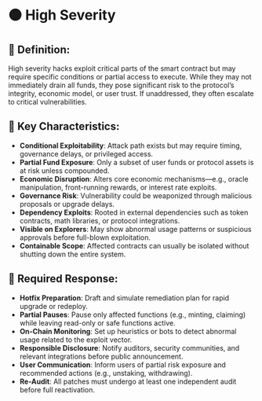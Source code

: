 # 🟠 High Severity

## 🧾 Definition:

High severity hacks exploit critical parts of the smart contract but may require specific conditions or partial access to execute. While they may not immediately drain all funds, they pose significant risk to the protocol’s integrity, economic model, or user trust. If unaddressed, they often escalate to critical vulnerabilities.

## 🔐 Key Characteristics:

- **Conditional Exploitability**: Attack path exists but may require timing, governance delays, or privileged access.
- **Partial Fund Exposure**: Only a subset of user funds or protocol assets is at risk unless compounded.
- **Economic Disruption**: Alters core economic mechanisms—e.g., oracle manipulation, front-running rewards, or interest rate exploits.
- **Governance Risk**: Vulnerability could be weaponized through malicious proposals or upgrade delays.
- **Dependency Exploits**: Rooted in external dependencies such as token contracts, math libraries, or protocol integrations.
- **Visible on Explorers**: May show abnormal usage patterns or suspicious approvals before full-blown exploitation.
- **Containable Scope**: Affected contracts can usually be isolated without shutting down the entire system.

## 🚨 Required Response:

- **Hotfix Preparation**: Draft and simulate remediation plan for rapid upgrade or redeploy.
- **Partial Pauses**: Pause only affected functions (e.g., minting, claiming) while leaving read-only or safe functions active.
- **On-Chain Monitoring**: Set up heuristics or bots to detect abnormal usage related to the exploit vector.
- **Responsible Disclosure**: Notify auditors, security communities, and relevant integrations before public announcement.
- **User Communication**: Inform users of partial risk exposure and recommended actions (e.g., unstaking, withdrawing).
- **Re-Audit**: All patches must undergo at least one independent audit before full reactivation.